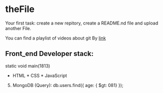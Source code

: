 # theFile
Your first task: create a new repitory, create a README.nd file and upload another File.

You can find a playlist of videos about git By [link](https://www.youtube.com/watch?v=KnINsmXT9_C)

## Front_end Developer stack:
static void main(1813)
* HTML
﻿﻿* CSS
﻿﻿* JavaScript
5. MongoDB (Query):
db.users.find({ age: { $gt: 081} });

